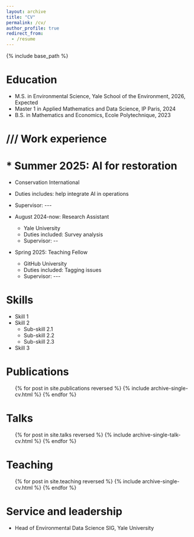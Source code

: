 ```yaml
---
layout: archive
title: "CV"
permalink: /cv/
author_profile: true
redirect_from:
  - /resume
---
```


{% include base_path %}

Education
======
* M.S. in Environmental Science, Yale School of the Environment, 2026, Expected
* Master 1 in Applied Mathematics and Data Science, IP Paris, 2024
* B.S. in Mathematics and Economics, Ecole Polytechnique, 2023

/// Work experience
======
# * Summer 2025: AI for restoration
  * Conservation International
  * Duties includes: help integrate AI in operations
  * Supervisor: ---

* August 2024-now: Research Assistant
  * Yale University
  * Duties included: Survey analysis
  * Supervisor: --

* Spring 2025: Teaching Fellow
  * GitHub University
  * Duties included: Tagging issues
  * Supervisor: ---
  
Skills
======
* Skill 1
* Skill 2
  * Sub-skill 2.1
  * Sub-skill 2.2
  * Sub-skill 2.3
* Skill 3

Publications
======
  <ul>{% for post in site.publications reversed %}
    {% include archive-single-cv.html %}
  {% endfor %}</ul>
  
Talks
======
  <ul>{% for post in site.talks reversed %}
    {% include archive-single-talk-cv.html  %}
  {% endfor %}</ul>
  
Teaching
======
  <ul>{% for post in site.teaching reversed %}
    {% include archive-single-cv.html %}
  {% endfor %}</ul>
  
Service and leadership
======
* Head of Environmental Data Science SIG, Yale University
